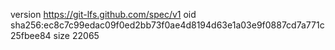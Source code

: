 version https://git-lfs.github.com/spec/v1
oid sha256:ec8c7c99edac09f0ed2bb73f0ae4d8194d63e1a03e9f0887cd7a771c25fbee84
size 22065
